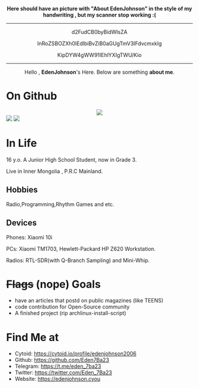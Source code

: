 <div align="center">
  
**Here should have an picture with "About EdenJohnson" in the style of my handwriting , but my scanner stop working :(**
  
---

d2FudCB0byBidWlsZA

InRoZSBOZXh0IEdlbiBvZiB0aGUgTmV3IFdvcmxkIg

KipDYW4gWW91IEhlYXIgTWU/Kio
  
---
  
<div align="center">
  
Hello , **EdenJohnson**'s Here. Below are something **about me**.

<div align="left">
  
# On Github
  
  
<div align="center">
  
<img src="https://github-profile-summary-cards.vercel.app/api/cards/profile-details?username=eden7ba23&theme=github">
  
<div align="left">

<img src="https://github-readme-stats.vercel.app/api?username=eden7ba23">

<img src="https://github-profile-summary-cards.vercel.app/api/cards/productive-time?username=eden7ba23&theme=github">
  
# In Life 
  
  16 y.o. A Junior High School Student, now in Grade 3.
  
  Live in  Inner Mongolia , P.R.C Mainland.
  
  ## Hobbies
  
  Radio,Programming,Rhythm Games and etc.
  
  ## Devices
  
  Phones: Xiaomi 10i
  
  PCs: Xiaomi TM1703, Hewlett-Packard HP Z620 Workstation.
  
  Radios: RTL-SDR(with Q-Branch Sampling) and Mini-Whip.
  
# ~~Flags~~ (nope) Goals
  
  - have an articles that postd on public magazines (like TEENS)
  - code contribution for Open-Source community
  - A finished project (rip archlinux-install-script)
  
# Find Me at
  - Cytoid: https://cytoid.io/profile/edenjohnson2006
  - Github: https://github.com/Eden7Ba23
  - Telegram: https://t.me/eden_7ba23
  - Twitter: https://twitter.com/Eden_7Ba23
  - Website: https://edenjohnson.cyou
